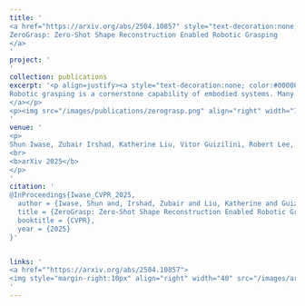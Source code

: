 ```yaml
---
title: '
<a href="https://arxiv.org/abs/2504.10857" style="text-decoration:none;color:#000000;text-align:justify;"> 
ZeroGrasp: Zero-Shot Shape Reconstruction Enabled Robotic Grasping
</a>
'
project: '
'
collection: publications
excerpt: '<p align=justify><a style="text-decoration:none; color:#000000; align:justify;">
Robotic grasping is a cornerstone capability of embodied systems. Many methods directly output grasps from partial information without modeling the geometry of the scene, leading to suboptimal motion and even collisions. To address these issues, we introduce ZeroGrasp, a novel framework that simultaneously performs 3D reconstruction and grasp pose prediction in near real-time. A key insight of our method is that occlusion reasoning and modeling the spatial relationships between objects is beneficial for both accurate reconstruction and grasping. We couple our method with a novel large-scale synthetic dataset, which comprises 1M photo-realistic images, high-resolution 3D reconstructions and 11.3B physically-valid grasp pose annotations for 12K objects from the Objaverse-LVIS dataset. We evaluate ZeroGrasp on the GraspNet-1B benchmark as well as through real-world robot experiments. ZeroGrasp achieves state-of-the-art performance and generalizes to novel real-world objects by leveraging synthetic data.
</a></p>
<p><img src="/images/publications/zerograsp.png" align="right" width="100%" style="margin:0 0 20px 0"></p>
'
venue: '
<p>
Shun Iwase, Zubair Irshad, Katherine Liu, Vitor Guizilini, Robert Lee, Takuya Ikeda, Ayako Amma, Koichi Nishiwaki, Kris Kitani, Rares Ambrus, Sergey Zakharov
<br>
<b>arXiv 2025</b>
</p>
'
citation: '
@InProceedings{Iwase_CVPR_2025,
  author = {Iwase, Shun and, Irshad, Zubair and Liu, Katherine and Guizilini, Vitor and Lee, Robert and Ikeda, Takuya and Amma, Ayako and Nishiwaki, Koichi and Kitani, Kris and Ambruș, Rareș and Zakharov, Sergey},
  title = {ZeroGrasp: Zero-Shot Shape Reconstruction Enabled Robotic Grasping},
  booktitle = {CVPR},
  year = {2025}
}'


links: '
<a href=""https://arxiv.org/abs/2504.10857">
<img style="margin-right:10px" align="right" width="40" src="/images/arxiv.png"></a>
'
---
```

